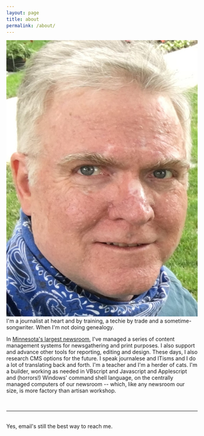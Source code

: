 ```yaml
---
layout: page
title: about
permalink: /about/
---
```


<img class="col one right" src="/img/prof_pic.jpg">

<br/>
I'm a journalist at heart and by training, a techie by trade and a sometime-songwriter. When I'm not doing genealogy.

In <a href="http://startribune.com" target="_blank">Minnesota's largest newsroom</a>, I've managed a series of content management systems for newsgathering and print purposes. I also support and advance other tools for reporting, editing and design. These days, I also research CMS options for the future. I speak journalese and ITisms and I do a lot of translating back and forth. I'm a teacher and I'm a herder of cats. I'm a builder, working as needed in VBscript and Javascript and Applescript and (horrors!) Windows' command shell language, on the centrally managed computers of our newsroom -- which, like any newsroom our size, is more factory than artisan workshop.

<br/>
<hr/>
<br/>
<span class="contacticon center">
	<a href="mailto:barnes@startribune.com"><i class="fa fa-envelope-square"></i></a>
	<a href="https://danbarnes.github.io" target="_blank"><i class="fa fa-github-square"></i></a>
	<a href="https://www.linkedin.com/in/danielmartinbarnes/" target="_blank"><i class="fa fa-linkedin-square"></i></a>
	<a href="https://twitter.com/danbarnes" target="_blank"><i class="fa fa-twitter-square"></i></a>
</span>

<div class="col three caption">
	Yes, email's still the best way to reach me.
</div>
